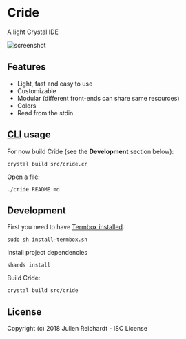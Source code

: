 # Cride

A light Crystal IDE

![screenshot](https://i.imgur.com/UCSsnDz.png)

## Features

* Light, fast and easy to use
* Customizable
* Modular (different front-ends can share same resources)
* Colors
* Read from the stdin

## [CLI](https://github.com/j8r/clicr) usage

For now build Cride (see the **Development** section below):

`crystal build src/cride.cr`

Open a file:

`./cride README.md`

## Development

First you need to have [Termbox installed](https://github.com/nsf/termbox#installation).

`sudo sh install-termbox.sh`

Install project dependencies

`shards install`

Build Cride:

`crystal build src/cride`

## License

Copyright (c) 2018 Julien Reichardt - ISC License
